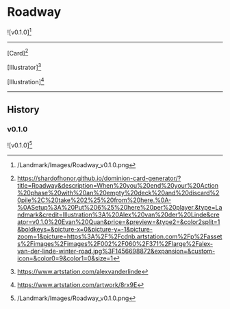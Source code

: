 # Roadway

![v0.1.0][^v0.1.0]

---

[Card][^Card]

[Illustrator][^Illustrator]

[Illustration][^Illustration]

---

## History

### v0.1.0

![v0.1.0][^v0.1.0]

[^v0.1.0]: /Landmark/Images/Roadway_v0.1.0.png
[^Card]: https://shardofhonor.github.io/dominion-card-generator/?title=Roadway&description=When%20you%20end%20your%20Action%20phase%20with%20an%20empty%20deck%20and%20discard%20pile%2C%20take%202%25%20from%20here.%0A-%0ASetup%3A%20Put%206%25%20here%20per%20player.&type=Landmark&credit=Illustration%3A%20Alex%20van%20der%20Linde&creator=v0.1.0%20Evan%20Quan&price=&preview=&type2=&color2split=1&boldkeys=&picture-x=0&picture-y=-1&picture-zoom=1&picture=https%3A%2F%2Fcdnb.artstation.com%2Fp%2Fassets%2Fimages%2Fimages%2F002%2F060%2F371%2Flarge%2Falex-van-der-linde-winter-road.jpg%3F1456698872&expansion=&custom-icon=&color0=9&color1=0&size=1
[^Illustrator]: https://www.artstation.com/alexvanderlinde
[^Illustration]: https://www.artstation.com/artwork/8rx9E
